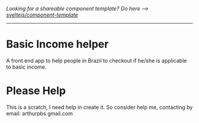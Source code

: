 *Looking for a shareable component template? Go here --> [sveltejs/component-template](https://github.com/sveltejs/component-template)*

---

# Basic Income helper

A front end app to help people in Brazil to checkout if he/she is applicable to
basic income.

# Please Help

This is a scratch, I need help in create it. So consider help me, contacting
by email: arthurpbs <at> gmail.com
